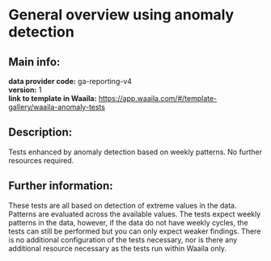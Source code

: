 # General overview using anomaly detection  
## Main info:  
**data provider code:** ga-reporting-v4  
**version:** 1  
**link to template in Waaila:** https://app.waaila.com/#/template-gallery/waaila-anomaly-tests  
## Description:  
Tests enhanced by anomaly detection based on weekly patterns. No further resources required.  
## Further information:  
These tests are all based on detection of extreme values in the data. Patterns are evaluated across the available values. The tests expect weekly patterns in the data, however, if the data do not have weekly cycles, the tests can still be performed but you can only expect weaker findings. There is no additional configuration of the tests necessary, nor is there any additional resource necessary as the tests run within Waaila only.
